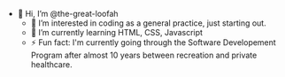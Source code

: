 - 👋 Hi, I’m @the-great-loofah
  - 👀 I’m interested in coding as a general practice, just starting out.
  - 🌱 I’m currently learning HTML, CSS, Javascript
  - ⚡ Fun fact: I'm currently going through the Software Developement Program after almost 10 years between recreation and private healthcare.
  
<!---
the-great-loofah/the-great-loofah is a ✨ special ✨ repository because its `README.md` (this file) appears on your GitHub profile.
You can click the Preview link to take a look at your changes.
--->
